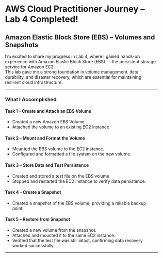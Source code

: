 #  AWS Cloud Practitioner Journey – Lab 4 Completed!

## Amazon Elastic Block Store (EBS) – Volumes and Snapshots

I’m excited to share my progress in Lab 4, where I gained hands-on experience with Amazon Elastic Block Store (EBS) — the persistent storage service for Amazon EC2.  
This lab gave me a strong foundation in volume management, data durability, and disaster recovery, which are essential for maintaining resilient cloud infrastructure.

---

###  What I Accomplished

#### Task 1 – Create and Attach an EBS Volume
- Created a new Amazon EBS Volume.
- Attached the volume to an existing EC2 instance.

#### Task 2 – Mount and Format the Volume
- Mounted the EBS volume to the EC2 instance.
- Configured and formatted a file system on the new volume.

#### Task 3 – Store Data and Test Persistence
- Created and stored a test file on the EBS volume.
- Stopped and restarted the EC2 instance to verify data persistence.

#### Task 4 – Create a Snapshot
- Created a snapshot of the EBS volume, providing a reliable backup point.

#### Task 5 – Restore from Snapshot
- Created a new volume from the snapshot.
- Attached and mounted it to the same EC2 instance.
- Verified that the test file was still intact, confirming data recovery worked successfully.

---


